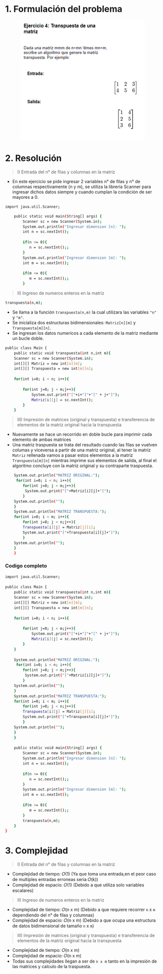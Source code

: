 # 1. Formulación del problema

<p align="center">
  <img src="image.png" alt="Imagen del ejercicio n°4" />
</p>

# 2. Resolución

> I) Entrada del n° de filas y columnas en la matriz

- En este ejercicio se pide ingresar 2 variables n° de filas y n° de columnas respectivamente (n y m), se utiliza la libreria Scanner para ingresar dichos datos siempre y cuando cumplan la condición de ser mayores a 0.

```bash
import java.util.Scanner;
```

```bash
    public static void main(String[] args) {
        Scanner sc = new Scanner(System.in);
        System.out.println("Ingresar dimension [n]: ");
        int n = sc.nextInt();
        
        if(n <= 0){
           n = sc.nextInt();;
        }  
        System.out.println("Ingresar dimension [m]: ");
        int m = sc.nextInt();
        
        if(m <= 0){
           m = sc.nextInt();;
        } 
```

> II) Ingreso de numeros enteros en la matriz 
```bash
transpuesta(n,m);
```
- Se llama a la función `transpuesta(n,m)` la cual utilizara las variables `"n"` y `"m"`.
- Se inicializa dos estructuras bidimensionales: `Matriz[n][m]` y `Transpuesta[m][n]`.
- Se ingresan los datos numericos a cada elemento de la matriz mediante un bucle doble.

```bash
public class Main {
    public static void transpuesta(int n,int m){
    Scanner sc = new Scanner(System.in);
    int[][] Matriz = new int[n][m]; 
    int[][] Transpuesta = new int[m][n];
    
    for(int i=0; i < n; i++){
        
        for(int j=0; j < m;j++){
            System.out.print("["+i+"]"+"[" + j+"]");
            Matriz[i][j] = sc.nextInt();           
        }
    }
```
> III) Impresión de matrices (original y transpuesta) e transferencia de elementos de la matriz original hacia la transpuesta

- Nuevamente se hace un recorrido en doble bucle para imprimir cada elemento de ambas matrices
- Una matriz traspuesta se trata del resultado cuando las filas se vuelven columas y viceversa a partir de una matriz original, al tener la matriz `Matriz` rellenada vamos a pasar estos elementos a la matriz `Transpuesta[m][n]` mientras imprime sus elementos de salida, al final el algoritmo concluye con la matriz original y su contraparte traspuesta.

```bash
    System.out.println("MATRIZ ORIGINAL:");
     for(int i=0; i < n; i++){
        for(int j=0; j < m;j++){
         System.out.print("["+Matriz[i][j]+"]"); 
        }
    System.out.println("");
    }
    System.out.println("MATRIZ TRANSPUESTA:");
    for(int i=0; i < m; i++){
        for(int j=0; j < n;j++){
        Transpuesta[i][j] = Matriz[j][i];
        System.out.print("["+Transpuesta[i][j]+"]"); 
        }
    System.out.println("");    
    }
    }
```

### Codigo completo

```bash
import java.util.Scanner;

public class Main {
    public static void transpuesta(int n,int m){
    Scanner sc = new Scanner(System.in);
    int[][] Matriz = new int[n][m]; 
    int[][] Transpuesta = new int[m][n];
    
    for(int i=0; i < n; i++){
        
        for(int j=0; j < m;j++){
            System.out.print("["+i+"]"+"[" + j+"]");
            Matriz[i][j] = sc.nextInt();           
        }
    }
    
    System.out.println("MATRIZ ORIGINAL:");
     for(int i=0; i < n; i++){
        for(int j=0; j < m;j++){
         System.out.print("["+Matriz[i][j]+"]"); 
        }
    System.out.println("");
    }
    System.out.println("MATRIZ TRANSPUESTA:");
    for(int i=0; i < m; i++){
        for(int j=0; j < n;j++){
        Transpuesta[i][j] = Matriz[j][i];
        System.out.print("["+Transpuesta[i][j]+"]"); 
        }
    System.out.println("");    
    }
    }

    public static void main(String[] args) {
        Scanner sc = new Scanner(System.in);
        System.out.println("Ingresar dimension [n]: ");
        int n = sc.nextInt();
        
        if(n <= 0){
           n = sc.nextInt();;
        }  
        System.out.println("Ingresar dimension [m]: ");
        int m = sc.nextInt();
        
        if(m <= 0){
           m = sc.nextInt();;
        } 
        transpuesta(n,m);
    }
}
```

# 3. Complejidad

> I) Entrada del n° de filas y columnas en la matriz

- Complejidad de tiempo: 𝑂(1) (Ya que toma una entrada,en el peor caso de multiples entradas erroneas seria 𝑂(k))
- Complejidad de espacio: 𝑂(1) (Debido a que utiliza solo variables escalares)

> II) Ingreso de numeros enteros en la matriz

- Complejidad de tiempo: 𝑂(n x m) (Debido a que requiere recorrer `n` x `m` dependiendo del n° de filas y columnas)
- Complejidad de espacio: 𝑂(n x m) (Debido a que ocupa una estructura de datos bidimensional de tamaño `n` x `m`)

> III) Impresión de matrices (original y transpuesta) e transferencia de elementos de la matriz original hacia la transpuesta

- Complejidad de tiempo: 𝑂(n x m) 
- Complejidad de espacio: 𝑂(n x m)
 - Todas sus complejidades llegan a ser de `n x m` tanto en la impresión de las matrices y calculo de la traspuesta.
